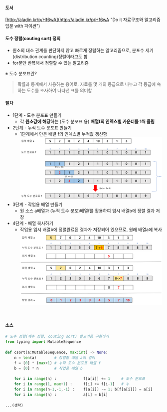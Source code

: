 
#### 도서

[http://aladin.kr/p/Hf6wA](http://aladin.kr/p/Hf6wA "Do it 자료구조와 알고리즘 입문 with 파이썬")

#### 도수 정렬(couting sort) 정의 
- 원소의 대소 관계를 판단하지 않고 빠르게 정렬하는 알고리즘으로, 분포수 세기(distribution counting)정렬이라고도 함
- for문만 반복해서 정렬할 수 있는 알고리즘 
  
※ 도수 분포표란?
> 확률과 통계에서 사용하는 용어로, 자료를 몇 개의 등급으로 나누고 각 등급에 속하는 도수를 조사하여 나타낸 표를 의미함

#### 절차
* 1단계 - 도수 분포표 만들기 
  + 각 **원소값에 해당**하는 (도수 분포표 용) **배열f의 인덱스별 카운터를 1씩 올림** 
* 2단계 - 누적 도수 분포표 만들기
  + 1단계에서 만든 배열 f의 인덱스별 누적값 갱신함
  ![Alt text](/images/sort/도수정렬1.png)  
* 3단계 - 작업용 배열 만들기
  + 원 소스 a배열과 (누적 도수 분포)배열f를 활용하여 임시 배열b에 정렬 결과 저장
* 4단계 - 배열 복사하기 
  + 작업용 임시 배열b에 정렬완료된 결과가 저장되어 있으므로, 원래 배열a에 복사
  ![Alt text](/images/sort/도수정렬2.png)  

<br/>

#### 소스  
```python
# 도수 정렬(계수 정렬, couting sort) 알고리즘 구현하기
from typing import MutableSequence

def csort(a:MutableSequence, max:int) -> None:
    n = len(a)        # 정렬할 배열 a의 길이 
    f = [0] * (max+1) # 누적 도수 분포표 배열 f
    b = [0] * n       # 작업용 배열 b 

    for i in range(n) :            f[a[i]] += 1     # 도수 분포표 
    for i in range(1, max+1) :     f[i] += f[i-1]   # 누
    for i in range(n-1,-1,-1) :    f[a[i]] -= 1; b[f[a[i]]] = a[i]
    for i in range(n) :            a[i] = b[i]

...(생략)

```


